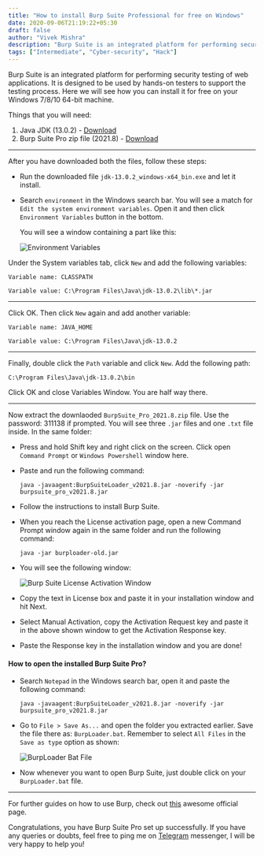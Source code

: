 ```yaml
---
title: "How to install Burp Suite Professional for free on Windows"
date: 2020-09-06T21:19:22+05:30
draft: false
author: "Vivek Mishra"
description: "Burp Suite is an integrated platform for performing security testing of web applications. It is designed to be used by hands-on testers to support the testing process. Here we will see how you can install it for free on your Windows 7/8/10 64-bit machine."
tags: ["Intermediate", "Cyber-security", "Hack"]
---
```


Burp Suite is an integrated platform for performing security testing of web applications. It is designed to be used by hands-on testers to support the testing process. Here we will see how you can install it for free on your Windows 7/8/10 64-bit machine.

Things that you will need:

1. Java JDK (13.0.2) - [Download](https://www.filehorse.com/download-java-development-kit-64/46499/download/)
2. Burp Suite Pro zip file (2021.8) - [Download](https://t.me/burpsuite/292)

---

After you have downloaded both the files, follow these steps:

- Run the downloaded file `jdk-13.0.2_windows-x64_bin.exe` and let it install.

- Search `environment` in the Windows search bar. You will see a match for `Edit the system environment variables`. Open it and then click `Environment Variables` button in the bottom.

  You will see a window containing a part like this:

  ![Environment Variables](https://techaware.netlify.app/img/variables.png)

Under the System variables tab, click `New` and add the following variables:

`Variable name: CLASSPATH`

`Variable value: C:\Program Files\Java\jdk-13.0.2\lib\*.jar`

---

Click OK. Then click `New` again and add another variable:

`Variable name: JAVA_HOME`

`Variable value: C:\Program Files\Java\jdk-13.0.2`

---

Finally, double click the `Path` variable and click `New`. Add the following path:

`C:\Program Files\Java\jdk-13.0.2\bin`

Click OK and close Variables Window. You are half way there.

---

Now extract the downlaoded `BurpSuite_Pro_2021.8.zip` file. Use the password: 311138 if prompted. You will see three `.jar` files and one `.txt` file inside. In the same folder:

- Press and hold Shift key and right click on the screen. Click open `Command Prompt` or `Windows Powershell` window here.
- Paste and run the following command:

  `java -javaagent:BurpSuiteLoader_v2021.8.jar -noverify -jar burpsuite_pro_v2021.8.jar`

- Follow the instructions to install Burp Suite.
- When you reach the License activation page, open a new Command Prompt window again in the same folder and run the following command:

  `java -jar burploader-old.jar`

- You will see the following window:

  ![Burp Suite License Activation Window](https://techaware.netlify.app/img/activation.png)

- Copy the text in License box and paste it in your installation window and hit Next.
- Select Manual Activation, copy the Activation Request key and paste it in the above shown window to get the Activation Response key.
- Paste the Response key in the installation window and you are done!

#### How to open the installed Burp Suite Pro?

- Search `Notepad` in the Windows search bar, open it and paste the following command:

  `java -javaagent:BurpSuiteLoader_v2021.8.jar -noverify -jar burpsuite_pro_v2021.8.jar`

- Go to `File > Save As...` and open the folder you extracted earlier. Save the file there as: `BurpLoader.bat`. Remember to select `All Files` in the `Save as type` option as shown:

  ![BurpLoader Bat File](https://techaware.netlify.app/img/2020-09-06-bat.png)

- Now whenever you want to open Burp Suite, just double click on your `BurpLoader.bat` file.

---

For further guides on how to use Burp, check out [this](https://portswigger.net/burp/documentation/desktop/getting-started "PortSwigger page") awesome official page.

Congratulations, you have Burp Suite Pro set up successfully. If you have any queries or doubts, feel free to ping me on [Telegram](https://t.me/vvekm) messenger, I will be very happy to help you!
